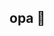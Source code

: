 ## opa 👋

<!--
**0augusto0/0augusto0** is a ✨ _special_ ✨ repository because its `README.md` (this file) appears on your GitHub profile.
